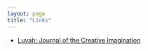 ```yaml
---
layout: page
title: "Links"
---
```


-   [Luvah: Journal of the Creative Imagination](http://luvah.org/)
